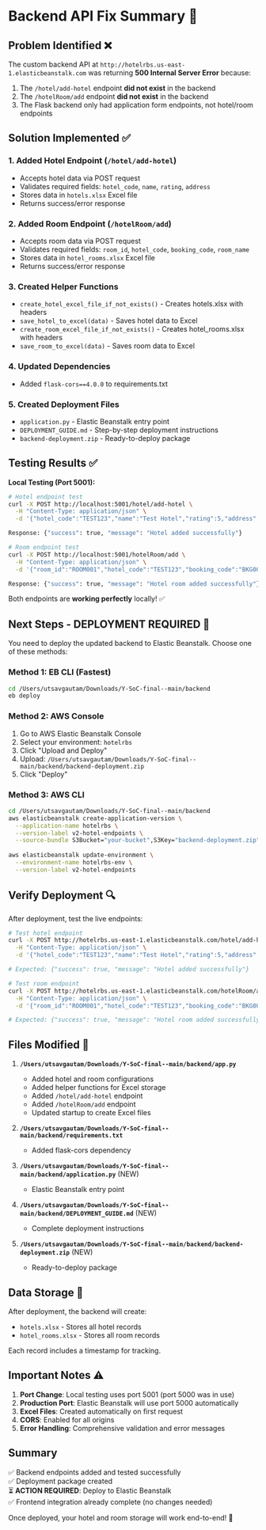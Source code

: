 # Backend API Fix Summary 🔧

## Problem Identified ❌

The custom backend API at `http://hotelrbs.us-east-1.elasticbeanstalk.com` was returning **500 Internal Server Error** because:

1. The `/hotel/add-hotel` endpoint **did not exist** in the backend
2. The `/hotelRoom/add` endpoint **did not exist** in the backend
3. The Flask backend only had application form endpoints, not hotel/room endpoints

## Solution Implemented ✅

### 1. **Added Hotel Endpoint** (`/hotel/add-hotel`)
- Accepts hotel data via POST request
- Validates required fields: `hotel_code`, `name`, `rating`, `address`
- Stores data in `hotels.xlsx` Excel file
- Returns success/error response

### 2. **Added Room Endpoint** (`/hotelRoom/add`)
- Accepts room data via POST request
- Validates required fields: `room_id`, `hotel_code`, `booking_code`, `room_name`
- Stores data in `hotel_rooms.xlsx` Excel file
- Returns success/error response

### 3. **Created Helper Functions**
- `create_hotel_excel_file_if_not_exists()` - Creates hotels.xlsx with headers
- `save_hotel_to_excel(data)` - Saves hotel data to Excel
- `create_room_excel_file_if_not_exists()` - Creates hotel_rooms.xlsx with headers
- `save_room_to_excel(data)` - Saves room data to Excel

### 4. **Updated Dependencies**
- Added `flask-cors==4.0.0` to requirements.txt

### 5. **Created Deployment Files**
- `application.py` - Elastic Beanstalk entry point
- `DEPLOYMENT_GUIDE.md` - Step-by-step deployment instructions
- `backend-deployment.zip` - Ready-to-deploy package

## Testing Results ✅

**Local Testing (Port 5001):**
```bash
# Hotel endpoint test
curl -X POST http://localhost:5001/hotel/add-hotel \
  -H "Content-Type: application/json" \
  -d '{"hotel_code":"TEST123","name":"Test Hotel","rating":5,"address":"Test Address",...}'

Response: {"success": true, "message": "Hotel added successfully"}

# Room endpoint test
curl -X POST http://localhost:5001/hotelRoom/add \
  -H "Content-Type: application/json" \
  -d '{"room_id":"ROOM001","hotel_code":"TEST123","booking_code":"BKG001",...}'

Response: {"success": true, "message": "Hotel room added successfully"}
```

Both endpoints are **working perfectly** locally! ✅

## Next Steps - DEPLOYMENT REQUIRED 🚀

You need to deploy the updated backend to Elastic Beanstalk. Choose one of these methods:

### **Method 1: EB CLI (Fastest)**
```bash
cd /Users/utsavgautam/Downloads/Y-SoC-final--main/backend
eb deploy
```

### **Method 2: AWS Console**
1. Go to AWS Elastic Beanstalk Console
2. Select your environment: `hotelrbs`
3. Click "Upload and Deploy"
4. Upload: `/Users/utsavgautam/Downloads/Y-SoC-final--main/backend/backend-deployment.zip`
5. Click "Deploy"

### **Method 3: AWS CLI**
```bash
cd /Users/utsavgautam/Downloads/Y-SoC-final--main/backend
aws elasticbeanstalk create-application-version \
  --application-name hotelrbs \
  --version-label v2-hotel-endpoints \
  --source-bundle S3Bucket="your-bucket",S3Key="backend-deployment.zip"
  
aws elasticbeanstalk update-environment \
  --environment-name hotelrbs-env \
  --version-label v2-hotel-endpoints
```

## Verify Deployment 🔍

After deployment, test the live endpoints:

```bash
# Test hotel endpoint
curl -X POST http://hotelrbs.us-east-1.elasticbeanstalk.com/hotel/add-hotel \
  -H "Content-Type: application/json" \
  -d '{"hotel_code":"TEST123","name":"Test Hotel","rating":5,"address":"Test Address","city_id":"DXB","country_code":"AE","map_lat":25.2048,"map_lon":55.2708,"facilities":{"wifi":true},"images":[]}'

# Expected: {"success": true, "message": "Hotel added successfully"}

# Test room endpoint
curl -X POST http://hotelrbs.us-east-1.elasticbeanstalk.com/hotelRoom/add \
  -H "Content-Type: application/json" \
  -d '{"room_id":"ROOM001","hotel_code":"TEST123","booking_code":"BKG001","room_name":"Deluxe Suite","base_price":150.0,"total_fare":200.0,"currency":"USD","is_refundable":true,"day_rates":{},"extras":{"breakfast":true}}'

# Expected: {"success": true, "message": "Hotel room added successfully"}
```

## Files Modified 📝

1. **`/Users/utsavgautam/Downloads/Y-SoC-final--main/backend/app.py`**
   - Added hotel and room configurations
   - Added helper functions for Excel storage
   - Added `/hotel/add-hotel` endpoint
   - Added `/hotelRoom/add` endpoint
   - Updated startup to create Excel files

2. **`/Users/utsavgautam/Downloads/Y-SoC-final--main/backend/requirements.txt`**
   - Added flask-cors dependency

3. **`/Users/utsavgautam/Downloads/Y-SoC-final--main/backend/application.py`** (NEW)
   - Elastic Beanstalk entry point

4. **`/Users/utsavgautam/Downloads/Y-SoC-final--main/backend/DEPLOYMENT_GUIDE.md`** (NEW)
   - Complete deployment instructions

5. **`/Users/utsavgautam/Downloads/Y-SoC-final--main/backend/backend-deployment.zip`** (NEW)
   - Ready-to-deploy package

## Data Storage 💾

After deployment, the backend will create:
- `hotels.xlsx` - Stores all hotel records
- `hotel_rooms.xlsx` - Stores all room records

Each record includes a timestamp for tracking.

## Important Notes ⚠️

1. **Port Change**: Local testing uses port 5001 (port 5000 was in use)
2. **Production Port**: Elastic Beanstalk will use port 5000 automatically
3. **Excel Files**: Created automatically on first request
4. **CORS**: Enabled for all origins
5. **Error Handling**: Comprehensive validation and error messages

## Summary

✅ Backend endpoints added and tested successfully  
✅ Deployment package created  
⏳ **ACTION REQUIRED**: Deploy to Elastic Beanstalk  
✅ Frontend integration already complete (no changes needed)

Once deployed, your hotel and room storage will work end-to-end! 🎉
